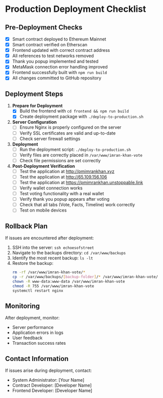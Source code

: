 # Production Deployment Checklist

## Pre-Deployment Checks

- [x] Smart contract deployed to Ethereum Mainnet
- [x] Smart contract verified on Etherscan
- [x] Frontend updated with correct contract address
- [x] All references to test networks removed
- [x] Thank you popup implemented and tested
- [x] MetaMask connection error handling improved
- [x] Frontend successfully built with `npm run build`
- [x] All changes committed to GitHub repository

## Deployment Steps

1. **Prepare for Deployment**
   - [x] Build the frontend with `cd frontend && npm run build`
   - [x] Create deployment package with `./deploy-to-production.sh`

2. **Server Configuration**
   - [ ] Ensure Nginx is properly configured on the server
   - [ ] Verify SSL certificates are valid and up-to-date
   - [ ] Check server firewall settings

3. **Deployment**
   - [ ] Run the deployment script: `./deploy-to-production.sh`
   - [ ] Verify files are correctly placed in `/var/www/imran-khan-vote`
   - [ ] Check file permissions are set correctly

4. **Post-Deployment Verification**
   - [ ] Test the application at http://pmimrankhan.xyz
   - [ ] Test the application at http://65.109.156.106
   - [ ] Test the application at https://pmimrankhan.unstoppable.link
   - [ ] Verify wallet connection works
   - [ ] Test voting functionality with a real wallet
   - [ ] Verify thank you popup appears after voting
   - [ ] Check that all tabs (Vote, Facts, Timeline) work correctly
   - [ ] Test on mobile devices

## Rollback Plan

If issues are encountered after deployment:

1. SSH into the server: `ssh echoesofstreet`
2. Navigate to the backups directory: `cd /var/www/backups`
3. Identify the most recent backup: `ls -lt`
4. Restore the backup:
   ```bash
   rm -rf /var/www/imran-khan-vote/*
   cp -r /var/www/backups/[backup-folder]/* /var/www/imran-khan-vote/
   chown -R www-data:www-data /var/www/imran-khan-vote
   chmod -R 755 /var/www/imran-khan-vote
   systemctl restart nginx
   ```

## Monitoring

After deployment, monitor:

- Server performance
- Application errors in logs
- User feedback
- Transaction success rates

## Contact Information

If issues arise during deployment, contact:
- System Administrator: [Your Name]
- Contract Developer: [Developer Name]
- Frontend Developer: [Developer Name]
